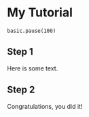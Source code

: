 # My Tutorial
```ghost
basic.pause(100)
```
## Step 1

Here is some text.


## Step 2

Congratulations, you did it!
